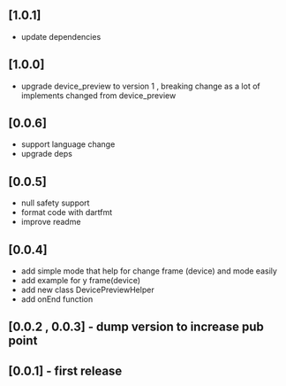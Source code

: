 ## [1.0.1]
* update dependencies

## [1.0.0]
* upgrade device_preview to version 1 , breaking change as a lot of implements changed from device_preview 

## [0.0.6]
* support language change 
* upgrade  deps

## [0.0.5]
* null safety support
* format code with dartfmt
* improve readme
## [0.0.4]
* add simple mode that help for change frame (device) and mode easily
* add example for y frame(device)
* add new class DevicePreviewHelper
* add onEnd function

## [0.0.2 , 0.0.3] - dump version to increase pub point
## [0.0.1] - first release

